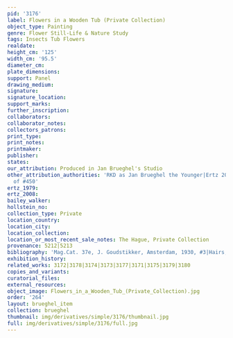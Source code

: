 ```yaml
---
pid: '3176'
label: Flowers in a Wooden Tub (Private Collection)
object_type: Painting
genre: Flower Still-Life & Nature Study
tags: Insects Tub Flowers
realdate: 
height_cm: '125'
width_cm: '95.5'
diameter_cm: 
plate_dimensions: 
support: Panel
drawing_medium: 
signature: 
signature_location: 
support_marks: 
further_inscription: 
collaborators: 
collaborator_notes: 
collectors_patrons: 
print_type: 
print_notes: 
printmaker: 
publisher: 
states: 
our_attribution: Produced in Jan Brueghel's Studio
other_attribution_authorities: 'RKD as Jan Brueghel the Younger|Ertz 2008-10, variant
  of #450'
ertz_1979: 
ertz_2008: 
bailey_walker: 
hollstein_no: 
collection_type: Private
location_country: 
location_city: 
location_collection: 
location_or_most_recent_sale_notes: The Hague, Private Collection
provenance: 5212|5213
bibliography: 'Mag.Cat. 37e, J. Goudstikker, Amsterdam, 1930, #3|Hairs, p. 204'
exhibition_history: 
related_works: 3172|3178|3174|3173|3177|3171|3175|3179|3180
copies_and_variants: 
curatorial_files: 
external_resources: 
object_image: Flowers_in_a_Wooden_Tub_(Private_Collection).jpg
order: '264'
layout: brueghel_item
collection: brueghel
thumbnail: img/derivatives/simple/3176/thumbnail.jpg
full: img/derivatives/simple/3176/full.jpg
---
```

